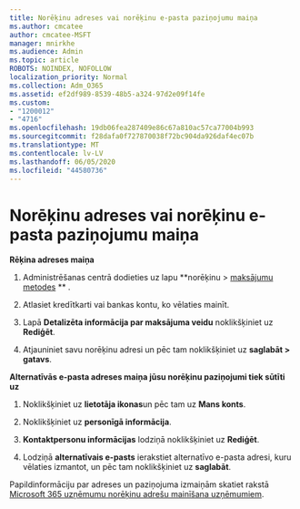 ```yaml
---
title: Norēķinu adreses vai norēķinu e-pasta paziņojumu maiņa
ms.author: cmcatee
author: cmcatee-MSFT
manager: mnirkhe
ms.audience: Admin
ms.topic: article
ROBOTS: NOINDEX, NOFOLLOW
localization_priority: Normal
ms.collection: Adm_O365
ms.assetid: ef2df989-8539-48b5-a324-97d2e09f14fe
ms.custom:
- "1200012"
- "4716"
ms.openlocfilehash: 19db06fea287409e86c67a810ac57ca77004b993
ms.sourcegitcommit: f28dafa0f727870038f72bc904da926daf4ec07b
ms.translationtype: MT
ms.contentlocale: lv-LV
ms.lasthandoff: 06/05/2020
ms.locfileid: "44580736"
---
```

# <a name="change-billing-address-or-billing-email-notifications"></a>Norēķinu adreses vai norēķinu e-pasta paziņojumu maiņa

**Rēķina adreses maiņa**

1. Administrēšanas centrā dodieties uz lapu **norēķinu > [maksājumu metodes](https://go.microsoft.com/fwlink/p/?linkid=2018806) ** .

2. Atlasiet kredītkarti vai bankas kontu, ko vēlaties mainīt.

3. Lapā **Detalizēta informācija par maksājuma veidu** noklikšķiniet uz **Rediģēt**.

4. Atjauniniet savu norēķinu adresi un pēc tam noklikšķiniet uz **saglabāt > gatavs**.

**Alternatīvās e-pasta adreses maiņa jūsu norēķinu paziņojumi tiek sūtīti uz** 

1. Noklikšķiniet uz **lietotāja ikonas**un pēc tam uz **Mans konts**.

2. Noklikšķiniet uz **personīgā informācija**.

3. **Kontaktpersonu informācijas** lodziņā noklikšķiniet uz **Rediģēt**.

4. Lodziņā **alternatīvais e-pasts** ierakstiet alternatīvo e-pasta adresi, kuru vēlaties izmantot, un pēc tam noklikšķiniet uz **saglabāt**.

Papildinformāciju par adreses un paziņojuma izmaiņām skatiet rakstā [Microsoft 365 uzņēmumu norēķinu adrešu mainīšana uzņēmumiem](https://docs.microsoft.com/microsoft-365/commerce/billing-and-payments/change-your-billing-addresses?view=o365-worldwide).
